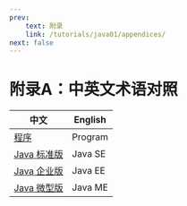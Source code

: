 ```yaml
---
prev:
    text: 附录
    link: /tutorials/java01/appendices/
next: false
---
```


# 附录A：中英文术语对照

| 中文                                                     | English |
| -------------------------------------------------------- | ------- |
| [程序](../chapter02/index.md/#212-程序)                  | Program |
| [Java 标准版](../chapter02/index.md/#222-java的三个版本) | Java SE |
| [Java 企业版](../chapter02/index.md/#222-java的三个版本) | Java EE |
| [Java 微型版](../chapter02/index.md/#222-java的三个版本) | Java ME |


